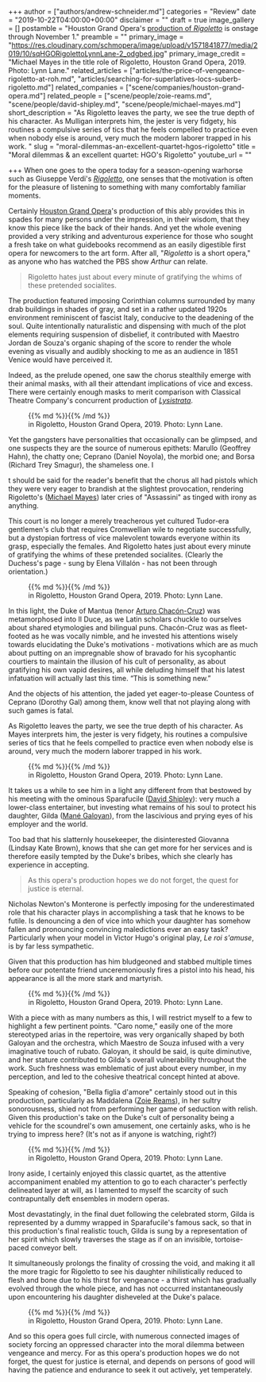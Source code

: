 +++
author = ["authors/andrew-schneider.md"]
categories = "Review"
date = "2019-10-22T04:00:00+00:00"
disclaimer = ""
draft = true
image_gallery = []
postamble = "Houston Grand Opera's [production of _Rigoletto_](https://www.houstongrandopera.org/rigoletto) is onstage through November 1."
preamble = ""
primary_image = "https://res.cloudinary.com/schmopera/image/upload/v1571841877/media/2019/10/sqHGORigolettoLynnLane-2_odgbed.jpg"
primary_image_credit = "Michael Mayes in the title role of Rigoletto, Houston Grand Opera, 2019. Photo: Lynn Lane."
related_articles = ["articles/the-price-of-vengeance-rigoletto-at-roh.md", "articles/searching-for-superlatives-locs-suberb-rigoletto.md"]
related_companies = ["scene/companies/houston-grand-opera.md"]
related_people = ["scene/people/zoie-reams.md", "scene/people/david-shipley.md", "scene/people/michael-mayes.md"]
short_description = "As Rigoletto leaves the party, we see the true depth of his character. As Mulligan interprets him, the jester is very fidgety, his routines a compulsive series of tics that he feels compelled to practice even when nobody else is around, very much the modern laborer trapped in his work. "
slug = "moral-dilemmas-an-excellent-quartet-hgos-rigoletto"
title = "Moral dilemmas & an excellent quartet: HGO's Rigoletto"
youtube_url = ""

+++
When one goes to the opera today for a season-opening warhorse such as Giuseppe Verdi's [_Rigoletto_](https://www.houstongrandopera.org/rigoletto), one senses that the motivation is often for the pleasure of listening to something with many comfortably familiar moments.

Certainly [Houston Grand Opera](/scene/companies/houston-grand-opera/)'s production of this ably provides this in spades for many persons under the impression, in their wisdom, that they know this piece like the back of their hands. And yet the whole evening provided a very striking and adventurous experience for those who sought a fresh take on what guidebooks recommend as an easily digestible first opera for newcomers to the art form. After all, "_Rigoletto_ is a short opera," as anyone who has watched the PBS show _Arthur_ can relate.

> Rigoletto hates just about every minute of gratifying the whims of these pretended socialites.

The production featured imposing Corinthian columns surrounded by many drab buildings in shades of gray, and set in a rather updated 1920s environment reminiscent of fascist Italy, conducive to the deadening of the soul. Quite intentionally naturalistic and dispensing with much of the plot elements requiring suspension of disbelief, it contributed with Maestro Jordan de Souza's organic shaping of the score to render the whole evening as visually and audibly shocking to me as an audience in 1851 Venice would have perceived it.

Indeed, as the prelude opened, one saw the chorus stealthily emerge with their animal masks, with all their attendant implications of vice and excess. There were certainly enough masks to merit comparison with Classical Theatre Company's concurrent production of [_Lysistrata_](https://classicaltheatre.org/production/lysistrata/).

<figure data-type="image">{{% md %}}{{% /md %}}

<figcaption> in Rigoletto, Houston Grand Opera, 2019. Photo: Lynn Lane.</figcaption>

</figure>

Yet the gangsters have personalities that occasionally can be glimpsed, and one suspects they are the source of numerous epithets: Marullo (Geoffrey Hahn), the chatty one; Ceprano (Daniel Noyola), the morbid one; and Borsa (Richard Trey Smagur), the shameless one. I

t should be said for the reader's benefit that the chorus all had pistols which they were very eager to brandish at the slightest provocation, rendering Rigoletto's ([Michael Mayes](/scene/people/michael-mayes/)) later cries of "Assassini" as tinged with irony as anything.

This court is no longer a merely treacherous yet cultured Tudor-era gentlemen's club that requires Cromwellian wile to negotiate successfully, but a dystopian fortress of vice malevolent towards everyone within its grasp, especially the females. And Rigoletto hates just about every minute of gratifying the whims of these pretended socialites. (Clearly the Duchess's page - sung by Elena Villalón - has not been through orientation.)

<figure data-type="image">{{% md %}}{{% /md %}}

<figcaption> in Rigoletto, Houston Grand Opera, 2019. Photo: Lynn Lane.</figcaption>

</figure>

In this light, the Duke of Mantua (tenor [Arturo Chacón-Cruz](/scene/people/arturo-chacon-cruz/)) was metamorphosed into Il Duce, as we Latin scholars chuckle to ourselves about shared etymologies and bilingual puns. Chacón-Cruz was as fleet-footed as he was vocally nimble, and he invested his attentions wisely towards elucidating the Duke's motivations - motivations which are as much about putting on an impregnable show of bravado for his sycophantic courtiers to maintain the illusion of his cult of personality, as about gratifying his own vapid desires, all while deluding himself that his latest infatuation will actually last this time. “This is something new.”

And the objects of his attention, the jaded yet eager-to-please Countess of Ceprano (Dorothy Gal) among them, know well that not playing along with such games is fatal.

As Rigoletto leaves the party, we see the true depth of his character. As Mayes interprets him, the jester is very fidgety, his routines a compulsive series of tics that he feels compelled to practice even when nobody else is around, very much the modern laborer trapped in his work.

<figure data-type="image">{{% md %}}{{% /md %}}

<figcaption> in Rigoletto, Houston Grand Opera, 2019. Photo: Lynn Lane.</figcaption>

</figure>

It takes us a while to see him in a light any different from that bestowed by his meeting with the ominous Sparafucile ([David Shipley](/talking-with-singers-david-shipley/)): very much a lower-class entertainer, but investing what remains of his soul to protect his daughter, Gilda ([Mané Galoyan](/scene/people/mane-galoyan/)), from the lascivious and prying eyes of his employer and the world.

Too bad that his slatternly housekeeper, the disinterested Giovanna (Lindsay Kate Brown), knows that she can get more for her services and is therefore easily tempted by the Duke's bribes, which she clearly has experience in accepting.

> As this opera's production hopes we do not forget, the quest for justice is eternal.

Nicholas Newton's Monterone is perfectly imposing for the underestimated role that his character plays in accomplishing a task that he knows to be futile. Is denouncing a den of vice into which your daughter has somehow fallen and pronouncing convincing maledictions ever an easy task? Particularly when your model in Victor Hugo's original play, _Le roi s'amuse_, is by far less sympathetic.

Given that this production has him bludgeoned and stabbed multiple times before our potentate friend unceremoniously fires a pistol into his head, his appearance is all the more stark and martyrish.

<figure data-type="image">{{% md %}}{{% /md %}}

<figcaption> in Rigoletto, Houston Grand Opera, 2019. Photo: Lynn Lane.</figcaption>

</figure>

With a piece with as many numbers as this, I will restrict myself to a few to highlight a few pertinent points. "Caro nome," easily one of the more stereotyped arias in the repertoire, was very organically shaped by both Galoyan and the orchestra, which Maestro de Souza infused with a very imaginative touch of rubato. Galoyan, it should be said, is quite diminutive, and her stature contributed to Gilda's overall vulnerability throughout the work. Such freshness was emblematic of just about every number, in my perception, and led to the cohesive theatrical concept hinted at above.

Speaking of cohesion, "Bella figlia d'amore" certainly stood out in this production, particularly as Maddalena ([Zoie Reams](/scene/people/zoie-reams/)), in her sultry sonorousness, shied not from performing her game of seduction with relish. Given this production's take on the Duke's cult of personality being a vehicle for the scoundrel's own amusement, one certainly asks, who is he trying to impress here? (It's not as if anyone is watching, right?)

<figure data-type="image">{{% md %}}{{% /md %}}

<figcaption> in Rigoletto, Houston Grand Opera, 2019. Photo: Lynn Lane.</figcaption>

</figure>

Irony aside, I certainly enjoyed this classic quartet, as the attentive accompaniment enabled my attention to go to each character's perfectly delineated layer at will, as I lamented to myself the scarcity of such contrapuntally deft ensembles in modern operas.

Most devastatingly, in the final duet following the celebrated storm, Gilda is represented by a dummy wrapped in Sparafucile's famous sack, so that in this production's final realistic touch, Gilda is sung by a representation of her spirit which slowly traverses the stage as if on an invisible, tortoise-paced conveyor belt.

It simultaneously prolongs the finality of crossing the void, and making it all the more tragic for Rigoletto to see his daughter nihilistically reduced to flesh and bone due to his thirst for vengeance - a thirst which has gradually evolved through the whole piece, and has not occurred instantaneously upon encountering his daughter disheveled at the Duke's palace.

<figure data-type="image">{{% md %}}{{% /md %}}

<figcaption> in Rigoletto, Houston Grand Opera, 2019. Photo: Lynn Lane.</figcaption>

</figure>

And so this opera goes full circle, with numerous connected images of society forcing an oppressed character into the moral dilemma between vengeance and mercy. For as this opera's production hopes we do not forget, the quest for justice is eternal, and depends on persons of good will having the patience and endurance to seek it out actively, yet temperately.